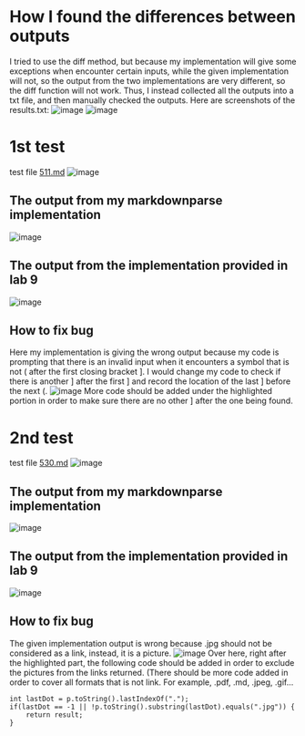 # How I found the differences between outputs
I tried to use the diff method, but because my implementation will give some exceptions when encounter certain inputs, while the given implementation will not, so the output from the two implementations are very different, so the diff function will not work. Thus, I instead collected all the outputs into a txt file, and then manually checked the outputs. Here are screenshots of the results.txt:
![image](https://user-images.githubusercontent.com/51312196/158932034-6dbf68dd-1b84-4d69-b936-b374d7db8fb3.png)
![image](https://user-images.githubusercontent.com/51312196/158932159-6789a143-d6b3-4874-9b59-c84de904059c.png)


# 1st test
test file [511.md](https://github.com/ucsd-cse15l-w22/markdown-parse/blob/main/test-files/511.md)
![image](https://user-images.githubusercontent.com/51312196/158481373-5b5f34ad-8424-4b7b-bab3-93eafd6ff258.png)


## The output from my markdownparse implementation
![image](https://user-images.githubusercontent.com/51312196/158481718-a76c3c2b-9bb9-4055-9f67-6b0fe8c0a58b.png)

## The output from the implementation provided in lab 9 
![image](https://user-images.githubusercontent.com/51312196/158481407-222c02bc-c220-4ff2-8751-b788b2f2fcd6.png)

## How to fix bug

Here my implementation is giving the wrong output because my code is prompting that there is an invalid input when it encounters a symbol that is not ( after the first closing bracket ]. I would change my code to check if there is another ] after the first ] and record the location of the last ] before the next (. 
![image](https://user-images.githubusercontent.com/51312196/158933430-e3a42fe5-eb3e-44e4-ac1f-f5acc23e2e90.png)
More code should be added under the highlighted portion in order to make sure there are no other ] after the one being found.


# 2nd test
test file [530.md](https://github.com/ucsd-cse15l-w22/markdown-parse/blob/main/test-files/530.md)
![image](https://user-images.githubusercontent.com/51312196/158480830-6f612d4f-94e2-414b-9a83-d1a6cfa0f4c1.png)

## The output from my markdownparse implementation
![image](https://user-images.githubusercontent.com/51312196/158481686-e3a4a626-5d69-459b-8889-472162da1493.png)

## The output from the implementation provided in lab 9 
![image](https://user-images.githubusercontent.com/51312196/158481226-77c60614-1ef6-4e43-bbfb-a4cbca4f0e61.png)

## How to fix bug
The given implementation output is wrong because .jpg should not be considered as a link, instead, it is a picture.
![image](https://user-images.githubusercontent.com/51312196/158932394-49327009-0df8-4d2d-b19a-86a8862c6153.png)
Over here, right after the highlighted part, the following code should be added in order to exclude the pictures from the links returned.
(There should be more code added in order to cover all formats that is not link. For example, .pdf, .md, .jpeg, .gif...
```
int lastDot = p.toString().lastIndexOf(".");
if(lastDot == -1 || !p.toString().substring(lastDot).equals(".jpg")) {
    return result;
}
```
